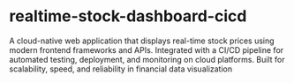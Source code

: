 # realtime-stock-dashboard-cicd
A cloud-native web application that displays real-time stock prices using modern frontend frameworks and APIs. Integrated with a CI/CD pipeline for automated testing, deployment, and monitoring on cloud platforms. Built for scalability, speed, and reliability in financial data visualization
